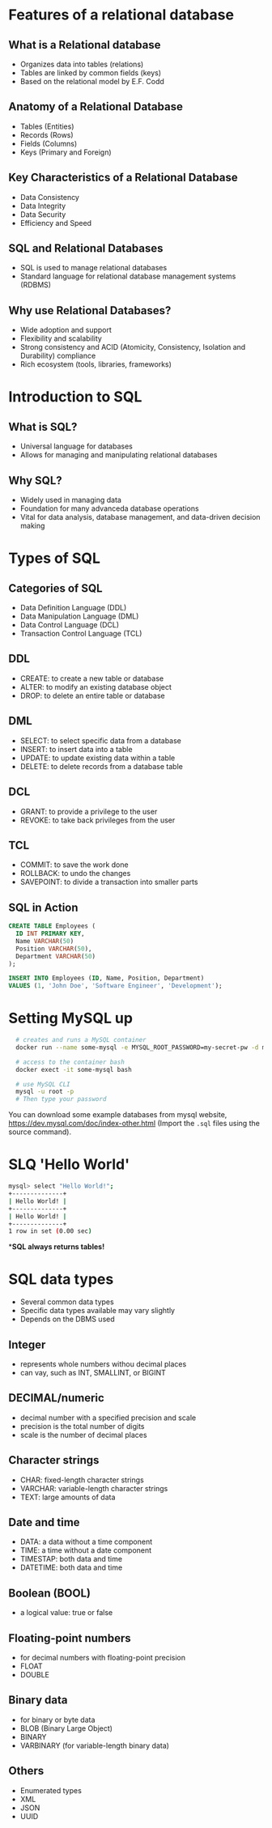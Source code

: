 # Features of a relational database

## What is a Relational database

- Organizes data into tables (relations)
- Tables are linked by common fields (keys)
- Based on the relational model by E.F. Codd

## Anatomy of a Relational Database

- Tables (Entities)
- Records (Rows)
- Fields (Columns)
- Keys (Primary and Foreign)

## Key Characteristics of a Relational Database

- Data Consistency
- Data Integrity
- Data Security
- Efficiency and Speed

## SQL and Relational Databases

- SQL is used to manage relational databases
- Standard language for relational database management systems (RDBMS)

## Why use Relational Databases?

- Wide adoption and support
- Flexibility and scalability
- Strong consistency and ACID (Atomicity, Consistency, Isolation and Durability) compliance
- Rich ecosystem (tools, libraries, frameworks)

# Introduction to SQL

## What is SQL?

- Universal language for databases
- Allows for managing and manipulating relational databases

## Why SQL?

- Widely used in managing data
- Foundation for many advanceda database operations
- Vital for data analysis, database management, and data-driven decision making

# Types of SQL

## Categories of SQL

- Data Definition Language (DDL)
- Data Manipulation Language (DML)
- Data Control Language (DCL)
- Transaction Control Language (TCL)

## DDL

- CREATE: to create a new table or database
- ALTER: to modify an existing database object
- DROP: to delete an entire table or database

## DML

- SELECT: to select specific data from a database
- INSERT: to insert data into a table
- UPDATE: to update existing data within a table
- DELETE: to delete records from a database table

## DCL

- GRANT: to provide a privilege to the user
- REVOKE: to take back privileges from the user

## TCL

- COMMIT: to save the work done
- ROLLBACK: to undo the changes
- SAVEPOINT: to divide a transaction into smaller parts

## SQL in Action

```SQL
CREATE TABLE Employees (
  ID INT PRIMARY KEY,
  Name VARCHAR(50)
  Position VARCHAR(50),
  Department VARCHAR(50)
);

INSERT INTO Employees (ID, Name, Position, Department)
VALUES (1, 'John Doe', 'Software Engineer', 'Development');
```

# Setting MySQL up

```bash
  # creates and runs a MySQL container
  docker run --name some-mysql -e MYSQL_ROOT_PASSWORD=my-secret-pw -d mysql

  # access to the container bash
  docker exect -it some-mysql bash

  # use MySQL CLI
  mysql -u root -p 
  # Then type your password
```

You can download some example databases from mysql website, https://dev.mysql.com/doc/index-other.html (Import the `.sql` files using the source command).

# SLQ 'Hello World'

```bash
mysql> select "Hello World!";
+--------------+
| Hello World! |
+--------------+
| Hello World! |
+--------------+
1 row in set (0.00 sec)
```

***SQL always returns tables!**

# SQL data types

- Several common data types
- Specific data types available may vary slightly
- Depends on the DBMS used

## Integer

- represents whole numbers withou decimal places
- can vay, such as INT, SMALLINT, or BIGINT

## DECIMAL/numeric

- decimal number with a specified precision and scale
- precision is the total number of digits
- scale is the number of decimal places

## Character strings

- CHAR: fixed-length character strings
- VARCHAR: variable-length character strings
- TEXT: large amounts of data

## Date and time

- DATA: a data without a time component
- TIME: a time without a date component
- TIMESTAP: both data and time
- DATETIME: both data and time

## Boolean (BOOL)

- a logical value: true or false

## Floating-point numbers

- for decimal numbers with floating-point precision
- FLOAT
- DOUBLE

## Binary data

- for binary or byte data
- BLOB (Binary Large Object)
- BINARY
- VARBINARY (for variable-length binary data)

## Others

- Enumerated types
- XML
- JSON
- UUID